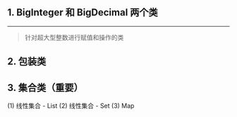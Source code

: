 ## 1. BigInteger 和 BigDecimal 两个类
---
>针对超大型整数进行赋值和操作的类

## 2. 包装类

## 3. 集合类（重要）
(1) 线性集合 - List
(2) 线性集合 - Set
(3) Map


